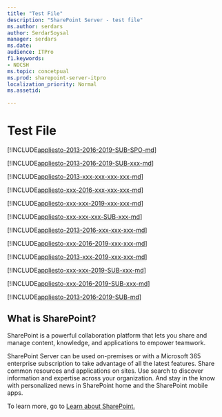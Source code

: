 ```yaml
---
title: "Test File"
description: "SharePoint Server - test file"
ms.author: serdars
author: SerdarSoysal
manager: serdars
ms.date: 
audience: ITPro
f1.keywords:
- NOCSH
ms.topic: concetpual
ms.prod: sharepoint-server-itpro
localization_priority: Normal
ms.assetid: 

---
```


# Test File

[!INCLUDE[appliesto-2013-2016-2019-SUB-SPO-md](includes/appliesto-2013-2016-2019-SUB-SPO-md.md)]

[!INCLUDE[appliesto-2013-2016-2019-SUB-xxx-md](includes/appliesto-2013-2016-2019-SUB-xxx-md.md)]

[!INCLUDE[appliesto-2013-xxx-xxx-xxx-xxx-md](includes/appliesto-2013-xxx-xxx-xxx-xxx-md.md)]

[!INCLUDE[appliesto-xxx-2016-xxx-xxx-xxx-md](includes/appliesto-xxx-2016-xxx-xxx-xxx-md.md)]

[!INCLUDE[appliesto-xxx-xxx-2019-xxx-xxx-md](includes/appliesto-xxx-xxx-2019-xxx-xxx-md.md)]

[!INCLUDE[appliesto-xxx-xxx-xxx-SUB-xxx-md](includes/appliesto-xxx-xxx-xxx-SUB-xxx-md.md)]

[!INCLUDE[appliesto-2013-2016-xxx-xxx-xxx-md](includes/appliesto-2013-2016-xxx-xxx-xxx-md.md)]

[!INCLUDE[appliesto-xxx-2016-2019-xxx-xxx-md](includes/appliesto-xxx-2016-2019-xxx-xxx-md.md)]

[!INCLUDE[appliesto-2013-xxx-2019-xxx-xxx-md](includes/appliesto-2013-xxx-2019-xxx-xxx-md.md)]

[!INCLUDE[appliesto-xxx-xxx-2019-SUB-xxx-md](includes/appliesto-xxx-xxx-2019-SUB-xxx-md.md)]

[!INCLUDE[appliesto-xxx-2016-2019-SUB-xxx-md](includes/appliesto-xxx-2016-2019-SUB-xxx-md.md)]

[!INCLUDE[appliesto-2013-2016-2019-SUB-md](includes/appliesto-2013-2016-2019-SUB-md.md)]


## What is SharePoint?

SharePoint is a powerful collaboration platform that lets you share and manage content, knowledge, and applications to empower teamwork. 
  
SharePoint Server can be used on-premises or with a Microsoft 365 enterprise subscription to take advantage of all the latest features. Share common resources and applications on sites. Use search to discover information and expertise across your organization. And stay in the know with personalized news in SharePoint home and the SharePoint mobile apps.

To learn more, go to <a href="https://products.office.com/sharepoint/collaboration">Learn about SharePoint. </a>
  


